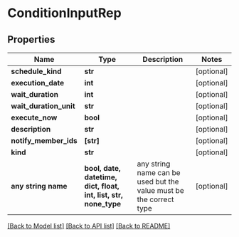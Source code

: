 # ConditionInputRep


## Properties
Name | Type | Description | Notes
------------ | ------------- | ------------- | -------------
**schedule_kind** | **str** |  | [optional] 
**execution_date** | **int** |  | [optional] 
**wait_duration** | **int** |  | [optional] 
**wait_duration_unit** | **str** |  | [optional] 
**execute_now** | **bool** |  | [optional] 
**description** | **str** |  | [optional] 
**notify_member_ids** | **[str]** |  | [optional] 
**kind** | **str** |  | [optional] 
**any string name** | **bool, date, datetime, dict, float, int, list, str, none_type** | any string name can be used but the value must be the correct type | [optional]

[[Back to Model list]](../README.md#documentation-for-models) [[Back to API list]](../README.md#documentation-for-api-endpoints) [[Back to README]](../README.md)


